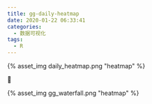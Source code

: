 ```yaml
---
title: gg-daily-heatmap
date: 2020-01-22 06:33:41
categories:
  - 数据可视化
tags:
  - R
---
```


{% asset_img daily_heatmap.png  "heatmap" %}


<!-- more -->

{% asset_img gg_waterfall.png  "heatmap" %}
